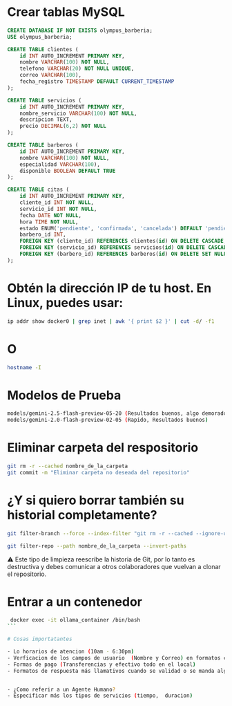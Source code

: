 # Crear tablas MySQL

```SQL
CREATE DATABASE IF NOT EXISTS olympus_barberia;
USE olympus_barberia;

CREATE TABLE clientes (
    id INT AUTO_INCREMENT PRIMARY KEY,
    nombre VARCHAR(100) NOT NULL,
    telefono VARCHAR(20) NOT NULL UNIQUE,
    correo VARCHAR(100),
    fecha_registro TIMESTAMP DEFAULT CURRENT_TIMESTAMP
);

CREATE TABLE servicios (
    id INT AUTO_INCREMENT PRIMARY KEY,
    nombre_servicio VARCHAR(100) NOT NULL,
    descripcion TEXT,
    precio DECIMAL(6,2) NOT NULL
);

CREATE TABLE barberos (
    id INT AUTO_INCREMENT PRIMARY KEY,
    nombre VARCHAR(100) NOT NULL,
    especialidad VARCHAR(100),
    disponible BOOLEAN DEFAULT TRUE
);

CREATE TABLE citas (
    id INT AUTO_INCREMENT PRIMARY KEY,
    cliente_id INT NOT NULL,
    servicio_id INT NOT NULL,
    fecha DATE NOT NULL,
    hora TIME NOT NULL,
    estado ENUM('pendiente', 'confirmada', 'cancelada') DEFAULT 'pendiente',
    barbero_id INT,
    FOREIGN KEY (cliente_id) REFERENCES clientes(id) ON DELETE CASCADE,
    FOREIGN KEY (servicio_id) REFERENCES servicios(id) ON DELETE CASCADE,
    FOREIGN KEY (barbero_id) REFERENCES barberos(id) ON DELETE SET NULL
);
```
# Obtén la dirección IP de tu host. En Linux, puedes usar:

```bash
ip addr show docker0 | grep inet | awk '{ print $2 }' | cut -d/ -f1
```

# O

```bash
hostname -I
```

# Modelos de Prueba

```bash
models/gemini-2.5-flash-preview-05-20 (Resultados buenos, algo demorado)
models/gemini-2.0-flash-preview-02-05 (Rapido, Resultados buenos)
```

# Eliminar carpeta del respositorio

```bash
git rm -r --cached nombre_de_la_carpeta
git commit -m "Eliminar carpeta no deseada del repositorio"
```

# ¿Y si quiero borrar también su historial completamente?

```bash
git filter-branch --force --index-filter "git rm -r --cached --ignore-unmatch nombre_de_la_carpeta" --prune-empty --tag-name-filter cat -- --all

git filter-repo --path nombre_de_la_carpeta --invert-paths
```

⚠️ Este tipo de limpieza reescribe la historia de Git, por lo tanto es destructiva y debes comunicar a otros colaboradores que vuelvan a clonar el repositorio.

# Entrar a un contenedor

````bash
 docker exec -it ollama_container /bin/bash
```

# Cosas importatantes

- Lo horarios de atencion (10am - 6:30pm)
- Verficacion de los campos de usuario  (Nombre y Correo) en formatos correctos
- Formas de pago (Transferencias y efectivo todo en el local)
- Formatos de respuesta más llamativos cuando se validad o se manda algun mensaje (barberos, servicios o agendamiento)


- ¿Como referir a un Agente Humano?
- Especificar más los tipos de servicios (tiempo,  duracion)